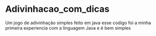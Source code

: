 # Adivinhacao_com_dicas
Um jogo de adivinhação simples feito em java
esse codigo foi a minha primeira experiencia com a linguagem Java e é bem simples
